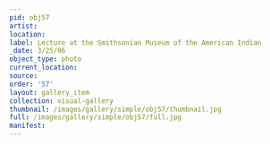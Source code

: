 ```yaml
---
pid: obj57
artist: 
location: 
label: Lecture at the Smithsonian Museum of the American Indian
_date: 3/25/06
object_type: photo
current_location: 
source: 
order: '57'
layout: gallery_item
collection: visual-gallery
thumbnail: /images/gallery/simple/obj57/thumbnail.jpg
full: /images/gallery/simple/obj57/full.jpg
manifest: 
---
```

